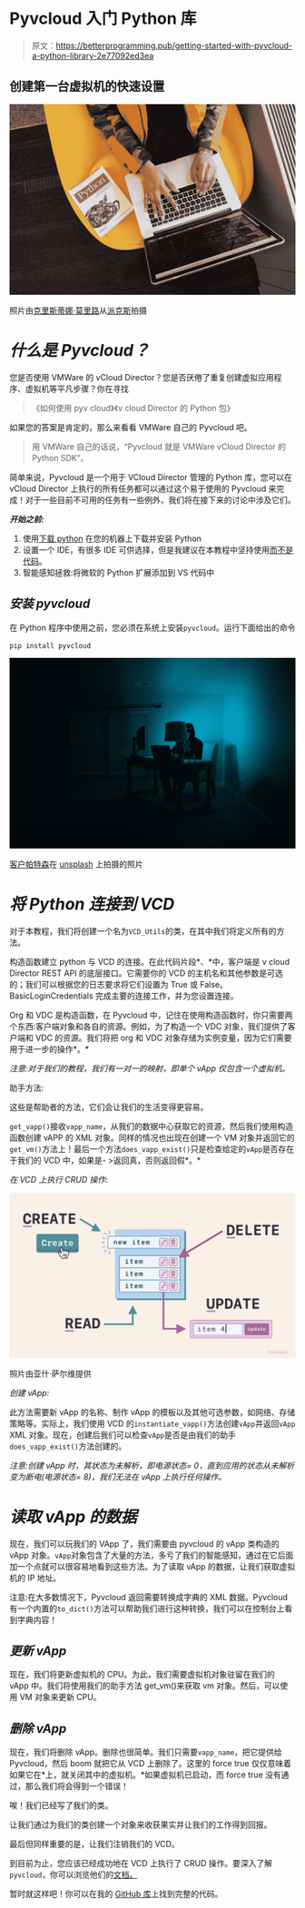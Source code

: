 # Pyvcloud 入门 Python 库

> 原文：<https://betterprogramming.pub/getting-started-with-pyvcloud-a-python-library-2e77092ed3ea>

## 创建第一台虚拟机的快速设置

![](img/9a7f98503b8e2ed0b67a7447dbda78b2.png)

照片由[克里斯蒂娜·莫里路](https://www.pexels.com/@divinetechygirl?utm_content=attributionCopyText&utm_medium=referral&utm_source=pexels)从[派克斯](https://www.pexels.com/photo/woman-programming-on-a-notebook-1181359/?utm_content=attributionCopyText&utm_medium=referral&utm_source=pexels)拍摄

# ***什么是 Pyvcloud？***

您是否使用 VMWare 的 vCloud Director？您是否厌倦了重复创建虚拟应用程序、虚拟机等平凡步骤？你在寻找

> 《如何使用 pyv cloud》《v cloud Director 的 Python 包》

如果您的答案是肯定的，那么来看看 VMWare 自己的 Pyvcloud 吧。

> 用 VMWare 自己的话说，“Pyvcloud 就是 VMWare vCloud Director 的 Python SDK”。

简单来说，Pyvcloud 是一个用于 VCloud Director 管理的 Python 库，您可以在 vCloud Director 上执行的所有任务都可以通过这个易于使用的 Pyvcloud 来完成！对于一些目前不可用的任务有一些例外，我们将在接下来的讨论中涉及它们。

***开始之前:***

1.  使用[下载 python](https://www.python.org/downloads/) 在您的机器上下载并安装 Python
2.  设置一个 IDE，有很多 IDE 可供选择，但是我建议在本教程中坚持使用[而不是代码](https://code.visualstudio.com/download)。
3.  智能感知拯救:将微软的 Python 扩展添加到 VS 代码中

## ***安装 pyvcloud***

在 Python 程序中使用之前，您必须在系统上安装`pyvcloud`。运行下面给出的命令

```
pip install pyvcloud
```

![](img/b7c96977326a2f67bbecbe9ae3d4939e.png)

[客户帕特森](https://unsplash.com/@cbpsc1)在 [unsplash](https://unsplash.com/photos/dYEuFB8KQJk) 上拍摄的照片

# ***将 Python 连接到 VCD***

对于本教程，我们将创建一个名为`VCD_Utils`的类，在其中我们将定义所有的方法。

构造函数建立 python 与 VCD 的连接。在此代码片段*、*中，客户端是 v cloud Director REST API 的底层接口。它需要你的 VCD 的主机名和其他参数是可选的；我们可以根据您的日志要求将它们设置为 True 或 False。BasicLoginCredentials 完成主要的连接工作，并为您设置连接。

Org 和 VDC 是构造函数，在 Pyvcloud 中，记住在使用构造函数时，你只需要两个东西:客户端对象和各自的资源。例如，为了构造一个 VDC 对象，我们提供了客户端和 VDC 的资源。我们将把 org 和 VDC 对象存储为实例变量，因为它们需要用于进一步的操作*。*

*注意:对于我们的教程，我们有一对一的映射，即单个 vApp 仅包含一个虚拟机。*

助手方法:

这些是帮助者的方法，它们会让我们的生活变得更容易。

`get_vapp()`接收`vapp_name`，从我们的数据中心获取它的资源，然后我们使用构造函数创建 vAPP 的 XML 对象。同样的情况也出现在创建一个 VM 对象并返回它的`get_vm()`方法上！最后一个方法`does_vapp_exist()`只是检查给定的`vApp`是否存在于我们的 VCD 中，如果是- >返回真，否则返回假*。*

*在 VCD 上执行 CRUD 操作:*

![](img/e18ef5a9543c2ace535e7a6e733f925b.png)

照片由亚什·萨尔维提供

*创建 vApp:*

此方法需要新 vApp 的名称、制作 vApp 的模板以及其他可选参数，如网络、存储策略等。实际上，我们使用 VCD 的`instantiate_vapp()`方法创建`vApp`并返回`vApp` XML 对象。现在，创建后我们可以检查`vApp`是否是由我们的助手`does_vapp_exist()`方法创建的。

*注意:创建 vApp 时，其状态为未解析，即电源状态= 0，直到应用的状态从未解析变为断电(电源状态= 8)，我们无法在 vApp 上执行任何操作。*

# ***读取 vApp 的数据***

现在，我们可以玩我们的 VApp 了，我们需要由 pyvcloud 的 vApp 类构造的 vApp 对象。`vApp`对象包含了大量的方法，多亏了我们的智能感知，通过在它后面加一个点就可以很容易地看到这些方法。为了读取 vApp 的数据，让我们获取虚拟机的 IP 地址。

注意:在大多数情况下，Pyvcloud 返回需要转换成字典的 XML 数据。Pyvcloud 有一个内置的`to_dict()`方法可以帮助我们进行这种转换，我们可以在控制台上看到字典内容！

## ***更新 vApp***

现在，我们将更新虚拟机的 CPU。为此，我们需要虚拟机对象驻留在我们的 vApp 中。我们将使用我们的助手方法 get_vm()来获取 vm 对象。然后，可以使用 VM 对象来更新 CPU。

## ***删除 vApp***

现在，我们将删除 vApp。删除也很简单。我们只需要`vapp_name`，把它提供给 Pyvcloud，然后 boom 就把它从 VCD 上删除了。这里的 force true 仅仅意味着如果它在*上，就关闭其中的虚拟机。*如果虚拟机已启动，而 force true 没有通过，那么我们将会得到一个错误！

唉！我们已经写了我们的类。

让我们通过为我们的类创建一个对象来收获果实并让我们的工作得到回报。

最后但同样重要的是，让我们注销我们的 VCD。

到目前为止，您应该已经成功地在 VCD 上执行了 CRUD 操作。要深入了解`pyvcloud`，你可以浏览他们的[文档。](https://vmware.github.io/pyvcloud/)

暂时就这样吧！你可以在我的 [GitHub 库](https://github.com/Raxy45/getting_started_with_pyvcloud)上找到完整的代码。